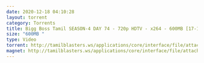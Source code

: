 ```yaml
---
date: 2020-12-18 04:10:28
layout: torrent
category: Torrents
title: Bigg Boss Tamil SEASON-4 DAY 74 - 720p HDTV - x264 - 600MB [17-12-2020]
size: "600MB "
type: Video
torrent: http://tamilblasters.ws/applications/core/interface/file/attachment.php?id=4954
magnet: http://tamilblasters.ws/applications/core/interface/file/attachment.php?id=4954
---
```


